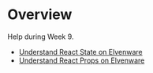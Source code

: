 # Overview

Help during Week 9.

- [Understand React State on Elvenware][state]
- [Understand React Props on Elvenware][props]

[state]: https://www.elvenware.com/charlie/development/web/JavaScript/JavaScriptReact.html#state
[props]: https://www.elvenware.com/charlie/development/web/JavaScript/JavaScriptReact.html#state-and-props
